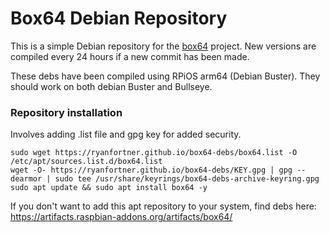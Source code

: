 # Box64 Debian Repository

This is a simple Debian repository for the [box64](https://github.com/ptitSeb/box64) project. New versions are compiled every 24 hours if a new commit has been made.

These debs have been compiled using RPiOS arm64 (Debian Buster). They should work on both debian Buster and Bullseye.

### Repository installation
Involves adding .list file and gpg key for added security.
```
sudo wget https://ryanfortner.github.io/box64-debs/box64.list -O /etc/apt/sources.list.d/box64.list
wget -O- https://ryanfortner.github.io/box64-debs/KEY.gpg | gpg --dearmor | sudo tee /usr/share/keyrings/box64-debs-archive-keyring.gpg 
sudo apt update && sudo apt install box64 -y
```

If you don't want to add this apt repository to your system, find debs here: https://artifacts.raspbian-addons.org/artifacts/box64/
